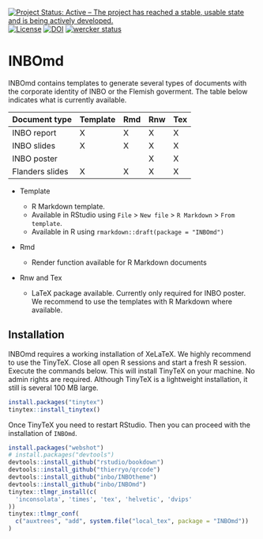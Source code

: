 [![Project Status: Active – The project has reached a stable, usable state and is being actively developed.](http://www.repostatus.org/badges/latest/active.svg)](http://www.repostatus.org/#active)
[![License](http://img.shields.io/badge/license-GPL--3-blue.svg?style=flat)](http://www.gnu.org/licenses/gpl-3.0.html)
[![DOI](https://zenodo.org/badge/66824259.svg)](https://zenodo.org/badge/latestdoi/66824259)
[![wercker status](https://app.wercker.com/status/9088599e5217a85e3ed003956a05e2ee/s/master "wercker status")](https://app.wercker.com/project/byKey/9088599e5217a85e3ed003956a05e2ee)

# INBOmd

INBOmd contains templates to generate several types of documents with the corporate identity of INBO or the Flemish goverment. The table below indicates what is currently available.

| Document type   | Template | Rmd | Rnw | Tex |
| --------------- | -------- | --- | --- | --- |
| INBO report     |     X    |  X  |  X  |  X  |
| INBO slides     |     X    |  X  |  X  |  X  |
| INBO poster     |          |     |  X  |  X  |
| Flanders slides |     X    |  X  |  X  |  X  |

- Template
    - R Markdown template. 
    - Available in RStudio using `File` > `New file` > `R Markdown` > `From template`.
    - Available in R using `rmarkdown::draft(package = "INBOmd")`

- Rmd
    - Render function available for R Markdown documents

- Rnw and Tex
    - LaTeX package available. Currently only required for INBO poster. We recommend to use the templates with R Markdown where available.

## Installation

INBOmd requires a working installation of XeLaTeX. We highly recommend to use the TinyTeX. Close all open R sessions and start a fresh R session. Execute the commands below. This will install TinyTeX on your machine. No admin rights are required. Although TinyTeX is a lightweight installation, it still is several 100 MB large.

```R
install.packages("tinytex")
tinytex::install_tinytex()
```

Once TinyTeX you need to restart RStudio. Then you can proceed with the installation of `INBOmd`.

```R
install.packages("webshot")
# install.packages("devtools")
devtools::install_github("rstudio/bookdown")
devtools::install_github("thierryo/qrcode")
devtools::install_github("inbo/INBOtheme")
devtools::install_github("inbo/INBOmd")
tinytex::tlmgr_install(c(
  'inconsolata', 'times', 'tex', 'helvetic', 'dvips'
))
tinytex::tlmgr_conf(
  c("auxtrees", "add", system.file("local_tex", package = "INBOmd"))
)
```
